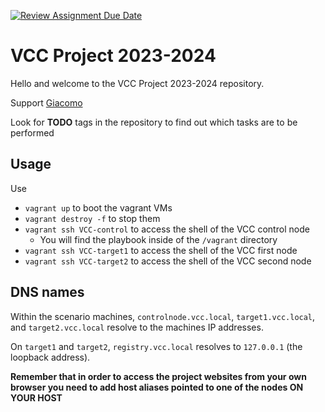 [![Review Assignment Due Date](https://classroom.github.com/assets/deadline-readme-button-24ddc0f5d75046c5622901739e7c5dd533143b0c8e959d652212380cedb1ea36.svg)](https://classroom.github.com/a/wVIqdTGN)
# VCC Project 2023-2024

Hello and welcome to the VCC Project 2023-2024 repository.

Support [Giacomo](mailto:giacomo.longo@dibris.unige.it)

Look for **TODO** tags in the repository to find out which tasks are to be performed

## Usage

Use

- `vagrant up` to boot the vagrant VMs
- `vagrant destroy -f` to stop them
- `vagrant ssh VCC-control` to access the shell of the VCC control node
  - You will find the playbook inside of the `/vagrant` directory
- `vagrant ssh VCC-target1` to access the shell of the VCC first node
- `vagrant ssh VCC-target2` to access the shell of the VCC second node

## DNS names

Within the scenario machines, `controlnode.vcc.local`, `target1.vcc.local`, and `target2.vcc.local` resolve to the machines IP addresses.

On `target1` and `target2`, `registry.vcc.local` resolves to `127.0.0.1` (the loopback address).

**Remember that in order to access the project websites from your own browser you need to add host aliases pointed to one of the nodes ON YOUR HOST**
